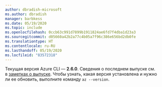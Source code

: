 ```yaml
---
author: dbradish-microsoft
ms.author: dbradish
manager: barbkess
ms.date: 05/19/2020
ms.topic: include
ms.openlocfilehash: 0ccb63c991d7899b1911824ae6fd7f4dba1d23a3
ms.sourcegitcommit: d05660a42b2a77c4b05a7f96c386e656bd2db0fe
ms.translationtype: HT
ms.contentlocale: ru-RU
ms.lasthandoff: 05/19/2020
ms.locfileid: "83572318"
---
```

Текущая версия Azure CLI — __2.6.0__. Сведения о последнем выпуске см. в [заметках о выпуске](../release-notes-azure-cli.md). Чтобы узнать, какая версия установлена и нужно ли ее обновить, выполните команду `az --version`.
